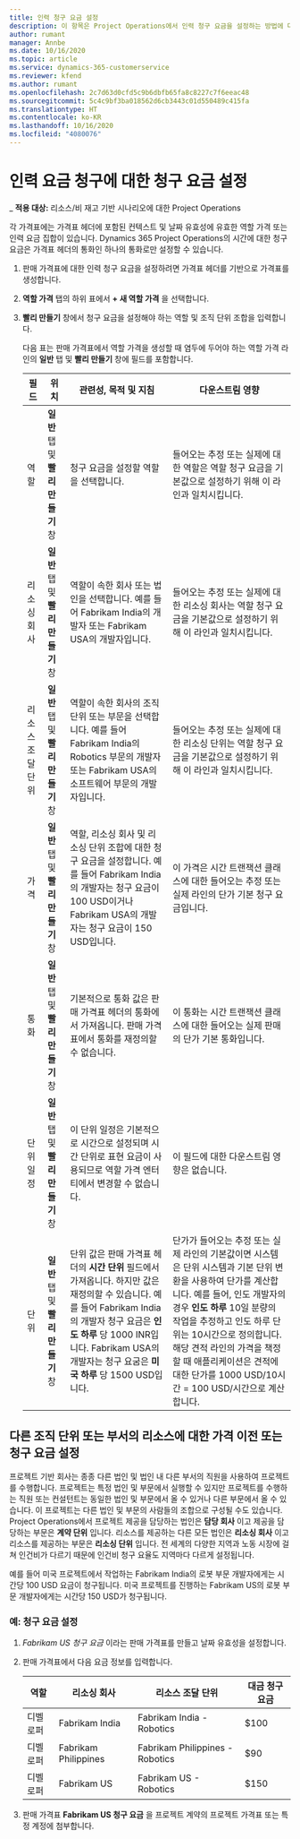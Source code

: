 ```yaml
---
title: 인력 청구 요금 설정
description: 이 항목은 Project Operations에서 인력 청구 요금을 설정하는 방법에 대한 정보를 제공합니다.
author: rumant
manager: Annbe
ms.date: 10/16/2020
ms.topic: article
ms.service: dynamics-365-customerservice
ms.reviewer: kfend
ms.author: rumant
ms.openlocfilehash: 2c7d63d0cfd5c9b6dbfb65fa8c8227c7f6eeac48
ms.sourcegitcommit: 5c4c9bf3ba018562d6cb3443c01d550489c415fa
ms.translationtype: HT
ms.contentlocale: ko-KR
ms.lasthandoff: 10/16/2020
ms.locfileid: "4080076"
---
```

# <a name="set-up-bill-rates-for-labor-rate-billing"></a>인력 요금 청구에 대한 청구 요금 설정 

_ **적용 대상:** 리소스/비 재고 기반 시나리오에 대한 Project Operations

각 가격표에는 가격표 헤더에 포함된 컨텍스트 및 날짜 유효성에 유효한 역할 가격 또는 인력 요금 집합이 있습니다. Dynamics 365 Project Operations의 시간에 대한 청구 요금은 가격표 헤더의 통화인 하나의 통화로만 설정할 수 있습니다.

1. 판매 가격표에 대한 인력 청구 요금을 설정하려면 가격표 헤더를 기반으로 가격표를 생성합니다. 
2. **역할 가격** 탭의 하위 표에서 **+ 새 역할 가격** 을 선택합니다. 
3. **빨리 만들기** 창에서 청구 요금을 설정해야 하는 역할 및 조직 단위 조합을 입력합니다.

   다음 표는 판매 가격표에서 역할 가격을 생성할 때 염두에 두어야 하는 역할 가격 라인의 **일반** 탭 및 **빨리 만들기** 창에 필드를 포함합니다.

    | 필드 | 위치 | 관련성, 목적 및 지침 | 다운스트림 영향 |
    | --- | --- | --- | --- |
    | 역할 | **일반** 탭 및 **빨리 만들기** 창 | 청구 요금을 설정할 역할을 선택합니다. | 들어오는 추정 또는 실제에 대한 역할은 역할 청구 요금을 기본값으로 설정하기 위해 이 라인과 일치시킵니다. |
    | 리소싱 회사 | **일반** 탭 및 **빨리 만들기** 창 | 역할이 속한 회사 또는 법인을 선택합니다. 예를 들어 Fabrikam India의 개발자 또는 Fabrikam USA의 개발자입니다. | 들어오는 추정 또는 실제에 대한 리소싱 회사는 역할 청구 요금을 기본값으로 설정하기 위해 이 라인과 일치시킵니다. |
    | 리소스 조달 단위 | **일반** 탭 및 **빨리 만들기** 창 | 역할이 속한 회사의 조직 단위 또는 부문을 선택합니다. 예를 들어 Fabrikam India의 Robotics 부문의 개발자 또는 Fabrikam USA의 소프트웨어 부문의 개발자입니다. | 들어오는 추정 또는 실제에 대한 리소싱 단위는 역할 청구 요금을 기본값으로 설정하기 위해 이 라인과 일치시킵니다. |
    | 가격 | **일반** 탭 및 **빨리 만들기** 창 | 역할, 리소싱 회사 및 리소싱 단위 조합에 대한 청구 요금을 설정합니다. 예를 들어 Fabrikam India의 개발자는 청구 요금이 100 USD이거나 Fabrikam USA의 개발자는 청구 요금이 150 USD입니다. | 이 가격은 시간 트랜잭션 클래스에 대한 들어오는 추정 또는 실제 라인의 단가 기본 청구 요금입니다. |
    | 통화 | **일반** 탭 및 **빨리 만들기** 창| 기본적으로 통화 값은 판매 가격표 헤더의 통화에서 가져옵니다. 판매 가격표에서 통화를 재정의할 수 없습니다. | 이 통화는 시간 트랜잭션 클래스에 대한 들어오는 실제 판매의 단가 기본 통화입니다. |
    | 단위 일정 | **일반** 탭 및 **빨리 만들기** 창 | 이 단위 일정은 기본적으로 시간으로 설정되며 시간 단위로 표현 요금이 사용되므로 역할 가격 엔터티에서 변경할 수 없습니다. | 이 필드에 대한 다운스트림 영향은 없습니다. |
    | 단위 | **일반** 탭 및 **빨리 만들기** 창 | 단위 값은 판매 가격표 헤더의 **시간 단위** 필드에서 가져옵니다. 하지만 값은 재정의할 수 있습니다. 예를 들어 Fabrikam India의 개발자 청구 요금은 **인도 하루** 당 1000 INR입니다. Fabrikam USA의 개발자는 청구 요굼은 **미국 하루** 당 1500 USD입니다. | 단가가 들어오는 추정 또는 실제 라인의 기본값이면 시스템은 단위 시스템과 기본 단위 변환을 사용하여 단가를 계산합니다. 예를 들어, 인도 개발자의 경우 **인도 하루** 10일 분량의 작업을 추정하고 인도 하루 단위는 10시간으로 정의합니다. 해당 견적 라인의 가격을 책정할 때 애플리케이션은 견적에 대한 단가를 1000 USD/10시간 = 100 USD/시간으로 계산합니다. |

## <a name="transfer-pricing-or-set-up-bill-rates-for-resources-from-other-organizational-units-or-divisions"></a>다른 조직 단위 또는 부서의 리소스에 대한 가격 이전 또는 청구 요금 설정 

프로젝트 기반 회사는 종종 다른 법인 및 법인 내 다른 부서의 직원을 사용하여 프로젝트를 수행합니다. 프로젝트는 특정 법인 및 부문에서 실행할 수 있지만 프로젝트를 수행하는 직원 또는 컨설턴트는 동일한 법인 및 부문에서 올 수 있거나 다른 부문에서 올 수 있습니다. 이 프로젝트는 다른 법인 및 부문의 사람들의 조합으로 구성될 수도 있습니다. Project Operations에서 프로젝트 제공을 담당하는 법인은 **담당 회사** 이고 제공을 담당하는 부문은 **계약 단위** 입니다. 리소스를 제공하는 다른 모든 법인은 **리소싱 회사** 이고 리소스를 제공하는 부문은 **리소싱 단위** 입니다. 전 세계의 다양한 지역과 노동 시장에 걸쳐 인건비가 다르기 때문에 인건비 청구 요율도 지역마다 다르게 설정됩니다.

예를 들어 미국 프로젝트에서 작업하는 Fabrikam India의 로봇 부문 개발자에게는 시간당 100 USD 요금이 청구됩니다. 미국 프로젝트를 진행하는 Fabrikam US의 로봇 부문 개발자에게는 시간당 150 USD가 청구됩니다. 

### <a name="example-set-up-a-bill-rate"></a>예: 청구 요금 설정 

1. *Fabrikam US 청구 요금* 이라는 판매 가격표를 만들고 날짜 유효성을 설정합니다.
2. 판매 가격표에서 다음 요금 정보를 입력합니다.

    | 역할 | 리소싱 회사 | 리소스 조달 단위 | 대금 청구 요금 |
    | --- | --- | --- | --- |
    | 디벨로퍼 | Fabrikam India | Fabrikam India - Robotics | $100 |
    | 디벨로퍼 | Fabrikam Philippines | Fabrikam Philippines - Robotics | $90 |
    | 디벨로퍼 | Fabrikam US | Fabrikam US - Robotics | $150 |

3. 판매 가격표 **Fabrikam US 청구 요금** 을 프로젝트 계약의 프로젝트 가격표 또는 특정 계정에 첨부합니다.
